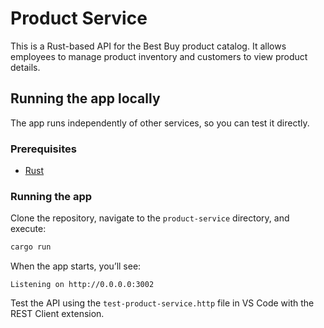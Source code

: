 
# Product Service

This is a Rust-based API for the Best Buy product catalog. It allows employees to manage product inventory and customers to view product details.

## Running the app locally

The app runs independently of other services, so you can test it directly.

### Prerequisites

- [Rust](https://www.rust-lang.org/tools/install)

### Running the app

Clone the repository, navigate to the `product-service` directory, and execute:

```bash
cargo run
```

When the app starts, you’ll see:

```text
Listening on http://0.0.0.0:3002
```

Test the API using the `test-product-service.http` file in VS Code with the REST Client extension.
    